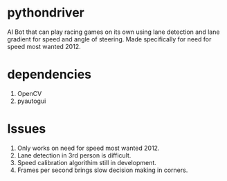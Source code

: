 # pythondriver
AI Bot that can play racing games on its own using lane detection and lane gradient for speed and angle of steering.
Made specifically for need for speed most wanted 2012.

# dependencies
1. OpenCV
2. pyautogui

# Issues 
1. Only works on need for speed most wanted 2012.
2. Lane detection in 3rd person is difficult.
3. Speed calibration algorithim still in development.
4. Frames per second brings slow decision making in corners. 
